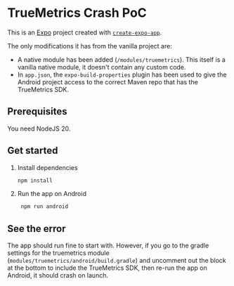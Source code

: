 # TrueMetrics Crash PoC

This is an [Expo](https://expo.dev) project created with [`create-expo-app`](https://www.npmjs.com/package/create-expo-app).

The only modifications it has from the vanilla project are:

* A native module has been added (`/modules/truemetrics`). This itself is a vanilla native module, it doesn't contain any custom code.
* In `app.json`, the `expo-build-properties` plugin has been used to give the Android project access to the correct Maven repo that has the TrueMetrics SDK.

## Prerequisites

You need NodeJS 20.

## Get started

1. Install dependencies

   ```bash
   npm install
   ```

2. Run the app on Android

   ```bash
    npm run android
   ```

## See the error

The app should run fine to start with. However, if you go to the gradle settings for the truemetrics module (`modules/truemetrics/android/build.gradle`) and uncomment out the block at the bottom to include the TrueMetrics SDK, then re-run the app on Android, it should crash on launch.
